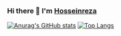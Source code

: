 ### Hi there 👋 I'm [Hosseinreza ](https://www.github.com/2x-Hra)

[![Anurag's GitHub stats](https://github-readme-stats.vercel.app/api?username=2x-Hra&show_icons=true&theme=maroongold&include_all_commits=true)](https://github.com/anuraghazra/github-readme-stats)
[![Top Langs](https://github-readme-stats.vercel.app/api/top-langs/?username=2x-Hra&layout=compact&theme=maroongold&langs_count=8)](https://github.com/anuraghazra/github-readme-stats)












